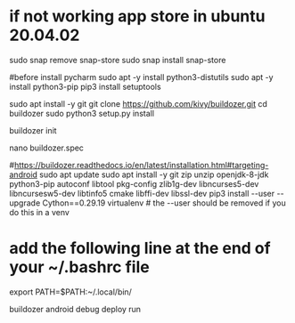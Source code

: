 # if not working app store in ubuntu 20.04.02
sudo snap remove snap-store
sudo snap install snap-store

#before install pycharm
sudo apt -y install python3-distutils
sudo apt -y install python3-pip
pip3 install setuptools

sudo apt install -y git
git clone https://github.com/kivy/buildozer.git
cd buildozer
sudo python3 setup.py install

buildozer init

nano buildozer.spec

#https://buildozer.readthedocs.io/en/latest/installation.html#targeting-android
sudo apt update
sudo apt install -y git zip unzip openjdk-8-jdk python3-pip autoconf libtool pkg-config zlib1g-dev libncurses5-dev libncursesw5-dev libtinfo5 cmake libffi-dev libssl-dev
pip3 install --user --upgrade Cython==0.29.19 virtualenv  # the --user should be removed if you do this in a venv

# add the following line at the end of your ~/.bashrc file
export PATH=$PATH:~/.local/bin/

buildozer android debug deploy run
